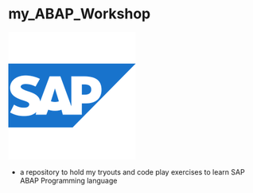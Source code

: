# my_ABAP_Workshop
![SAP Logo](sap.png)

* a repository to hold my tryouts and code play exercises to learn SAP ABAP Programming language
